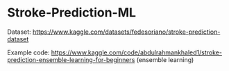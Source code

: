# Stroke-Prediction-ML

Dataset: https://www.kaggle.com/datasets/fedesoriano/stroke-prediction-dataset

Example code: https://www.kaggle.com/code/abdulrahmankhaled1/stroke-prediction-ensemble-learning-for-beginners (ensemble learning)
